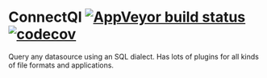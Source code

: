 # ConnectQl [![AppVeyor build status](https://ci.appveyor.com/api/projects/status/github/MaartenX/ConnectQl?branch=master&svg=true)](https://ci.appveyor.com/project/MaartenX/connectql) [![codecov](https://codecov.io/gh/MaartenX/ConnectQl/branch/develop/graph/badge.svg)](https://codecov.io/gh/MaartenX/ConnectQl)
Query any datasource using an SQL dialect. Has lots of plugins for all kinds of file formats and applications.
